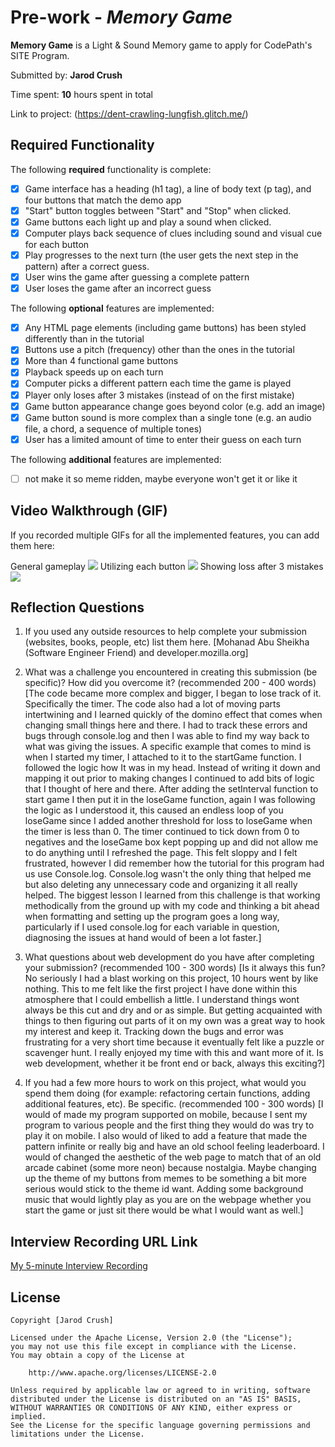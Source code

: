 # Pre-work - *Memory Game*

**Memory Game** is a Light & Sound Memory game to apply for CodePath's SITE Program. 

Submitted by: **Jarod Crush**

Time spent: **10** hours spent in total

Link to project: (https://dent-crawling-lungfish.glitch.me/)

## Required Functionality

The following **required** functionality is complete:

* [X] Game interface has a heading (h1 tag), a line of body text (p tag), and four buttons that match the demo app
* [X] "Start" button toggles between "Start" and "Stop" when clicked. 
* [X] Game buttons each light up and play a sound when clicked. 
* [X] Computer plays back sequence of clues including sound and visual cue for each button
* [X] Play progresses to the next turn (the user gets the next step in the pattern) after a correct guess. 
* [X] User wins the game after guessing a complete pattern
* [X] User loses the game after an incorrect guess

The following **optional** features are implemented:

* [x] Any HTML page elements (including game buttons) has been styled differently than in the tutorial
* [x] Buttons use a pitch (frequency) other than the ones in the tutorial
* [x] More than 4 functional game buttons
* [x] Playback speeds up on each turn
* [x] Computer picks a different pattern each time the game is played
* [x] Player only loses after 3 mistakes (instead of on the first mistake)
* [x] Game button appearance change goes beyond color (e.g. add an image)
* [x] Game button sound is more complex than a single tone (e.g. an audio file, a chord, a sequence of multiple tones)
* [x] User has a limited amount of time to enter their guess on each turn

The following **additional** features are implemented:

- [ ] not make it so meme ridden, maybe everyone won't get it or like it

## Video Walkthrough (GIF)

If you recorded multiple GIFs for all the implemented features, you can add them here:

General gameplay
![](http://g.recordit.co/4qna58Q7kR.gif)
Utilizing each button
![](http://g.recordit.co/HebIORTqkA.gif)
Showing loss after 3 mistakes
![](http://g.recordit.co/BnTFMykeJW.gif)

## Reflection Questions
1. If you used any outside resources to help complete your submission (websites, books, people, etc) list them here. 
[Mohanad Abu Sheikha (Software Engineer Friend) and developer.mozilla.org]

2. What was a challenge you encountered in creating this submission (be specific)? How did you overcome it? (recommended 200 - 400 words) 
[The code became more complex and bigger, I began to lose track of it. Specifically the timer. The code also had a lot of moving parts intertwining and I learned quickly of the domino effect that comes when changing small things here and there.  I had to track these errors and bugs through console.log and then I was able to find my way back to what was giving the issues. A specific example that comes to mind is when I started my timer, I attached to it to the startGame function. I followed the logic how It was in my head. Instead of writing it down and mapping it out prior to making changes I continued to add bits of logic that I thought of here and there. After adding the setInterval function to start game I then put it in the loseGame function, again I was following the logic as I understood it, this caused an endless loop of you loseGame since I added another threshold for loss to loseGame when the timer is less than 0. The timer continued to tick down from 0 to negatives and the loseGame box kept popping up and did not allow me to do anything until I refreshed the page. This felt sloppy and I felt frustrated, however I did remember how the tutorial for this program had us use Console.log. Console.log wasn't the only thing that helped me but also deleting any unnecessary code and organizing it all really helped. The biggest lesson I learned from this challenge is that working methodically from the ground up with my code and thinking a bit ahead when formatting and setting up the program goes a long way, particularly if I used console.log for each variable in question, diagnosing the issues at hand would of been a lot faster.]

3. What questions about web development do you have after completing your submission? (recommended 100 - 300 words) 
[Is it always this fun? No seriously I had a blast working on this project, 10 hours went by like nothing. This to me felt like the first project I have done within this atmosphere that I could embellish a little. I understand things wont always be this cut and dry and or as simple. But getting acquainted with things to then figuring out parts of it on my own was a great way to hook my interest and keep it. Tracking down the bugs and error was frustrating for a very short time because it eventually felt like a puzzle or scavenger hunt. I really enjoyed my time with this and want more of it. Is web development, whether it be front end or back, always this exciting?]

4. If you had a few more hours to work on this project, what would you spend them doing (for example: refactoring certain functions, adding additional features, etc). Be specific. (recommended 100 - 300 words) 
[I would of made my program supported on mobile, because I sent my program to various people and the first thing they would do was try to play it on mobile. I also would of liked to add  a feature that made the pattern infinite or really big and have an old school feeling leaderboard. I would of changed the aesthetic of the web page to match that of an old arcade cabinet (some more neon) because nostalgia. Maybe changing up the theme of my buttons from memes to be something a bit more serious would stick to the theme id want.  Adding some background music that would lightly play as you are on the webpage whether you start the game or just sit there would be what I would want as well.]



## Interview Recording URL Link

[My 5-minute Interview Recording](your-link-here)


## License

    Copyright [Jarod Crush]

    Licensed under the Apache License, Version 2.0 (the "License");
    you may not use this file except in compliance with the License.
    You may obtain a copy of the License at

        http://www.apache.org/licenses/LICENSE-2.0

    Unless required by applicable law or agreed to in writing, software
    distributed under the License is distributed on an "AS IS" BASIS,
    WITHOUT WARRANTIES OR CONDITIONS OF ANY KIND, either express or implied.
    See the License for the specific language governing permissions and
    limitations under the License.
